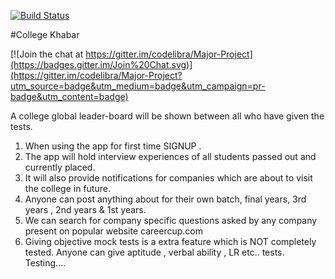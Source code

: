 
[![Build Status](https://travis-ci.org/codelibra/College-khabar.svg?branch=master)](https://travis-ci.org/codelibra/College-khabar)

#College Khabar

[![Join the chat at https://gitter.im/codelibra/Major-Project](https://badges.gitter.im/Join%20Chat.svg)](https://gitter.im/codelibra/Major-Project?utm_source=badge&utm_medium=badge&utm_campaign=pr-badge&utm_content=badge)

A college global leader-board will be shown between all who have given the tests.

1. When using the app for first time SIGNUP .
2. The app will hold interview experiences of all students passed out and currently placed.
3. It will also provide notifications for companies which are about to visit the college in future.
4. Anyone can post anything about for their own batch, final years, 3rd years , 2nd years & 1st years.
5. We can search for company specific questions asked by any company present
on popular website careercup.com
6. Giving objective mock tests is a extra feature which is NOT completely tested. Anyone can give aptitude , verbal ability , LR etc.. tests.  
Testing....
